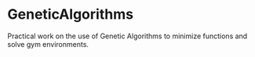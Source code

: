 # GeneticAlgorithms
Practical work on the use of Genetic Algorithms to minimize functions and solve gym environments.
